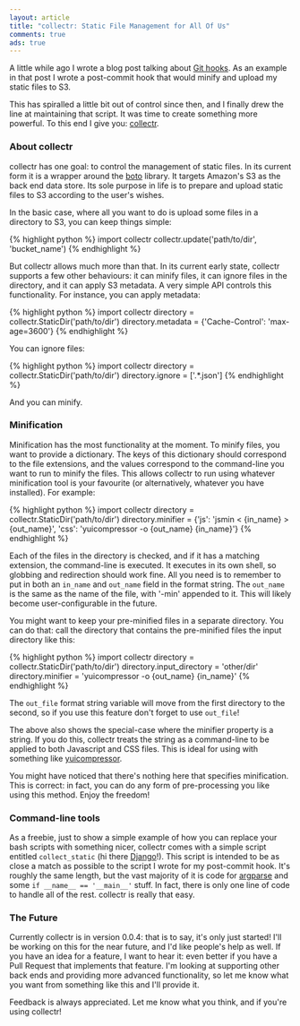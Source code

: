 ```yaml
---
layout: article
title: "collectr: Static File Management for All Of Us"
comments: true
ads: true
---
```


A little while ago I wrote a blog post talking about
[Git hooks](http://lukasa.co.uk/2012/08/Git_Yer_Hooks_In/). As an example in
that post I wrote a post-commit hook that would minify and upload my static
files to S3.

This has spiralled a little bit out of control since then, and I finally drew
the line at maintaining that script. It was time to create something more
powerful. To this end I give you:
[collectr](https://github.com/Lukasa/collectr).

### About collectr

collectr has one goal: to control the management of static files. In its
current form it is a wrapper around the [boto](http://docs.pythonboto.org/)
library. It targets Amazon's S3 as the back end data store. Its sole purpose in
life is to prepare and upload static files to S3 according to the user's
wishes.

In the basic case, where all you want to do is upload some files in a directory
to S3, you can keep things simple:

{% highlight python %}
import collectr
collectr.update('path/to/dir', 'bucket_name')
{% endhighlight %}

But collectr allows much more than that. In its current early state, collectr
supports a few other behaviours: it can minify files, it can ignore files in
the directory, and it can apply S3 metadata. A very simple API controls this
functionality. For instance, you can apply metadata:

{% highlight python %}
import collectr
directory = collectr.StaticDir('path/to/dir')
directory.metadata = {'Cache-Control': 'max-age=3600'}
{% endhighlight %}

You can ignore files:

{% highlight python %}
import collectr
directory = collectr.StaticDir('path/to/dir')
directory.ignore = ['.*\.json']
{% endhighlight %}

And you can minify.

### Minification

Minification has the most functionality at the moment. To minify files, you
want to provide a dictionary. The keys of this dictionary should correspond to
the file extensions, and the values correspond to the command-line you want to
run to minify the files. This allows collectr to run using whatever
minification tool is your favourite (or alternatively, whatever you have
installed). For example:

{% highlight python %}
import collectr
directory = collectr.StaticDir('path/to/dir')
directory.minifier = {'js': 'jsmin < {in_name} > {out_name}',
                      'css': 'yuicompressor -o {out_name} {in_name}'}
{% endhighlight %}

Each of the files in the directory is checked, and if it has a matching
extension, the command-line is executed. It executes in its own shell, so
globbing and redirection should work fine. All you need is to remember to put
in both an `in_name` and `out_name` field in the format string. The `out_name`
is the same as the name of the file, with '-min' appended to it. This will
likely become user-configurable in the future.

You might want to keep your pre-minified files in a separate directory. You can
do that: call the directory that contains the pre-minified files the input
directory like this:

{% highlight python %}
import collectr
directory = collectr.StaticDir('path/to/dir')
directory.input_directory = 'other/dir'
directory.minifier = 'yuicompressor -o {out_name} {in_name}'
{% endhighlight %}

The `out_file` format string variable will move from the first directory to the
second, so if you use this feature don't forget to use `out_file`!

The above also shows the special-case where the minifier property is a string.
If you do this, collectr treats the string as a command-line to be applied to
both Javascript and CSS files. This is ideal for using with something like
[yuicompressor](http://yui.github.com/yuicompressor/).

You might have noticed that there's nothing here that specifies minification.
This is correct: in fact, you can do any form of pre-processing you like using
this method. Enjoy the freedom!

### Command-line tools

As a freebie, just to show a simple example of how you can replace your bash
scripts with something nicer, collectr comes with a simple script entitled
`collect_static` (hi there [Django](https://www.djangoproject.com/)!). This
script is intended to be as close a match as possible to the script I wrote for
my post-commit hook. It's roughly the same length, but the vast majority of it
is code for
[argparse](http://docs.python.org/2.7/library/argparse.html#module-argparse)
and some `if __name__ == '__main__'` stuff. In fact, there is only one line of
code to handle all of the rest. collectr is really that easy.

### The Future

Currently collectr is in version 0.0.4: that is to say, it's only just started!
I'll be working on this for the near future, and I'd like people's help as
well. If you have an idea for a feature, I want to hear it: even better if you
have a Pull Request that implements that feature. I'm looking at supporting
other back ends and providing more advanced functionality, so let me know what
you want from something like this and I'll provide it.

Feedback is always appreciated. Let me know what you think, and if you're using
collectr!
